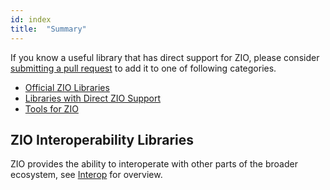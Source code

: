 ```yaml
---
id: index 
title:  "Summary"
---
```


If you know a useful library that has direct support for ZIO, please consider [submitting a pull request](https://github.com/zio/zio/pulls) to add it to one of following categories.

- [Official ZIO Libraries](officials.md)
- [Libraries with Direct ZIO Support](directsupport.md)
- [Tools for ZIO](tools.md)

## ZIO Interoperability Libraries

ZIO provides the ability to interoperate with other parts of the broader ecosystem, see [Interop](../../interop/index.md) for overview.
